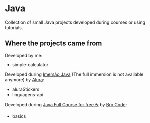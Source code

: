# Java

Collection of small Java projects developed during courses or using tutorials.

## Where the projects came from

Developed by me:

-   simple-calculator

Developed during [Imersão Java](https://www.youtube.com/watch?v=xt887SyYe7A) (The full immersion is not available anymore) by [Alura](https://www.youtube.com/@Alura):

-   aluraStickers
-   linguagens-api

Developed during [Java Full Course for free ☕](https://www.youtube.com/watch?v=xk4_1vDrzzo) by [Bro Code](https://www.youtube.com/@BroCodez):

-   basics
